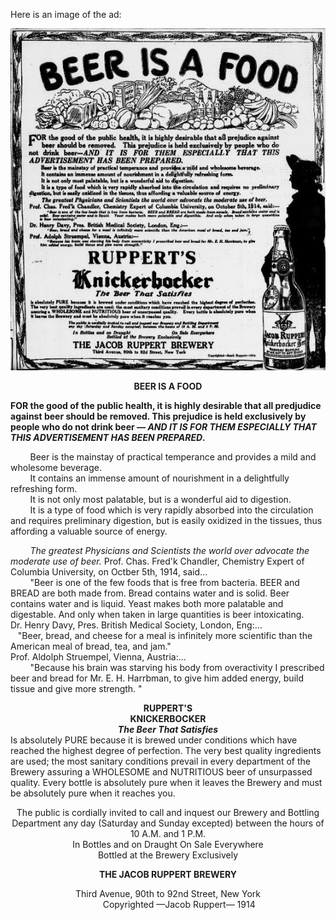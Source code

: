 
Here is an image of the ad:


![BeerIsFood](../images/Beer-is-Food-Rupperrt-Ad.jpg)

**<center>BEER IS A FOOD</center>**


**FOR the good of the public health, it is highly desirable that all predjudice against beer should be removed. This prejudice is held exclusively by people who do not drink beer — *AND IT IS FOR THEM ESPECIALLY THAT THIS ADVERTISEMENT HAS BEEN PREPARED*.**

&nbsp;&nbsp;&nbsp;&nbsp;&nbsp;&nbsp;&nbsp;&nbsp;Beer is the mainstay of practical temperance and provides a mild and wholesome beverage.<br/>
&nbsp;&nbsp;&nbsp;&nbsp;&nbsp;&nbsp;&nbsp;&nbsp;It contains an immense amount of nourishment in a delightfully refreshing form. <br/>
&nbsp;&nbsp;&nbsp;&nbsp;&nbsp;&nbsp;&nbsp;&nbsp;It is not only most palatable, but is a wonderful aid to digestion. <br/>
&nbsp;&nbsp;&nbsp;&nbsp;&nbsp;&nbsp;&nbsp;&nbsp;It is a type of food which is very rapidly absorbed into the circulation and requires preliminary digestion, but is easily oxidized in the tissues, thus affording a valuable source of energy. 

&nbsp;&nbsp;&nbsp;&nbsp;&nbsp;&nbsp;&nbsp;&nbsp;*The greatest Physicians and Scientists the world over advocate the moderate use of beer.* 
Prof. Chas. Fred'k Chandler, Chemistry Expert of Columbia University, on Octber 5th, 1914, said...<br/>
&nbsp;&nbsp;&nbsp;&nbsp;&nbsp;&nbsp;&nbsp;&nbsp;"Beer is one of the few foods that is free from bacteria. BEER and BREAD are both made from. Bread contains water and is solid. Beer contains water and is liquid. Yeast makes both more palatable and digestable. And only when taken in large quantities is beer intoxicating. <br/>
Dr. Henry Davy, Pres. British Medical Society, London, Eng:...<br/>
&nbsp;&nbsp;&nbsp;"Beer, bread, and cheese for a meal is infinitely more scientific than the American meal of bread, tea, and jam."<br/>
Prof. Aldolph Struempel, Vienna, Austria:...<br/>
&nbsp;&nbsp;&nbsp;&nbsp;&nbsp;&nbsp;&nbsp;&nbsp;"Because his brain was starving his body from overactivity I prescribed beer and bread for Mr. E. H. Harrbman, to give him added energy, build tissue and give more strength. "
**<center>RUPPERT'S</center>**
**<center>KNICKERBOCKER</center>**
***<center>The Beer That Satisfies </center>***
Is absolutely PURE because it is brewed under conditions which have reached the highest degree of perfection. The very best quality ingredients are used; the most sanitary conditions prevail in every department of the Brewery assuring a WHOLESOME and NUTRITIOUS beer of unsurpassed quality. Every bottle is absolutely pure when it leaves the Brewery and must be absolutely pure when it reaches you. 
<center>The public is cordially invited to call and inquest our Brewery and Bottling Department any day (Saturday and Sunday excepted) between the hours of 10 A.M. and 1 P.M.</center>

<center>In Bottles and on Draught  On Sale Everywhere<br/>
Bottled at the Brewery Exclusively</center>

**<center>THE JACOB RUPPERT BREWERY </center>**
<center>Third Avenue, 90th to 92nd Street, New York</center>
<center>&nbsp;&nbsp;&nbsp;&nbsp;&nbsp;&nbsp;&nbsp;&nbsp;&nbsp;Copyrighted —Jacob Ruppert— 1914</center>
